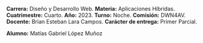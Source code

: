 **Carrera:** Diseño y Desarrollo Web.
**Materia:** Aplicaciones Híbridas.
**Cuatrimestre:** Cuarto.
**Año:** 2023.
**Turno:** Noche.
**Comisión:** DWN4AV.
**Docente:** Brian Esteban Lara Campos.
**Carácter de entrega:** Primer Parcial.

**Alumno:**
Matías Gabriel López Muñoz
